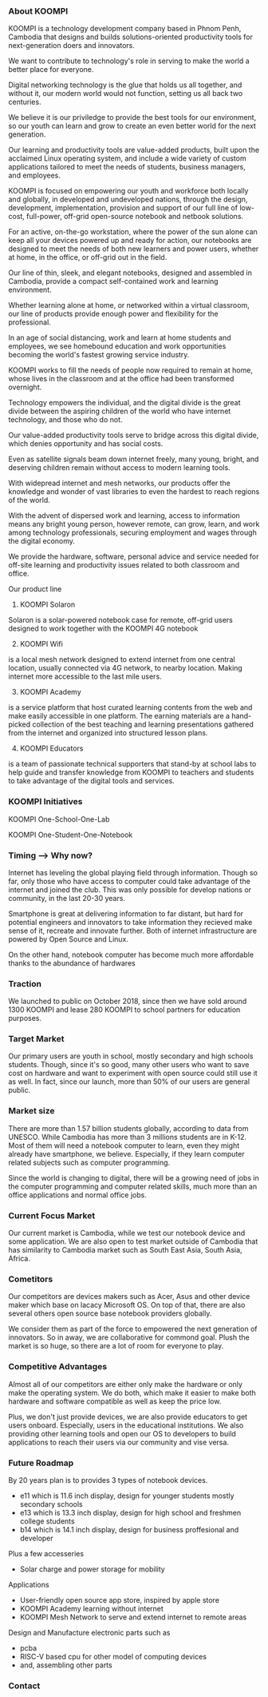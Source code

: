 ### About KOOMPI

KOOMPI is a technology development company based in Phnom Penh, Cambodia that designs and builds solutions-oriented productivity tools for next-generation doers and innovators.

We want to contribute to technology's role in serving to make the world a better place for everyone.

Digital networking technology is the glue that holds us all together, and without it, our modern world would not function, setting us all back two centuries.

We believe it is our priviledge to provide the best tools for our environment, so our youth can learn and grow to create an even better world for the next generation.

Our learning and productivity tools are value-added products, built upon the acclaimed Linux operating system, and include a wide variety of custom applications tailored to meet the needs of students, business managers, and employees.

KOOMPI is focused on empowering our youth and workforce both locally and globally, in developed and undeveloped nations, through the design, development, implementation, provision and support of our full line of low-cost, full-power, off-grid open-source notebook and netbook solutions.

For an active, on-the-go workstation, where the power of the sun alone can keep all your devices powered up and ready for action, our notebooks are designed to meet the needs of both new learners and power users, whether at home, in the office, or off-grid out in the field.

Our line of thin, sleek, and elegant notebooks, designed and assembled in Cambodia, provide a compact self-contained work and learning environment.

Whether learning alone at home, or networked within a virtual classroom, our line of products provide enough power and flexibility for the professional.

In an age of social distancing, work and learn at home students and employees, we see homebound education and work opportunities becoming the world's fastest growing service industry.

KOOMPI works to fill the needs of people now required to remain at home, whose lives in the classroom and at the office had been transformed overnight.

Technology empowers the individual, and the digital divide is the great divide between the aspiring children of the world who have internet technology, and those who do not.

Our value-added productivity tools serve to bridge across this digital divide, which denies opportunity and has social costs.

Even as satellite signals beam down internet freely, many young, bright, and deserving children remain without access to modern learning tools.

With widepread internet and mesh networks, our products offer the knowledge and wonder of vast libraries to even the hardest to reach regions of the world.

With the advent of dispersed work and learning, access to information means any bright young person, however remote, can grow, learn, and work among technology professionals, securing employment and wages through the digital economy.

We provide the hardware, software, personal advice and service needed for off-site learning and productivity issues related to both classroom and office.







Our product line

1. KOOMPI Solaron

Solaron
is a solar-powered notebook case
for remote, off-grid users
designed to work together with the KOOMPI 4G notebook


2. KOOMPI Wifi

is a local mesh network designed to extend internet from one central location, usually connected via 4G network, to nearby location. Making internet more accessible to the last mile users.

3. KOOMPI Academy

is a service platform that host curated learning contents from the web and make easily accessible in one platform. The earning materials are a hand-picked collection of the best teaching and learning presentations gathered from the internet and organized into structured lesson plans.

4. KOOMPI Educators

is a team of passionate technical supporters that stand-by at school labs to help guide and transfer knowledge from KOOMPI to teachers and students to take advantage of the digital tools and services.

### KOOMPI Initiatives

KOOMPI One-School-One-Lab

KOOMPI One-Student-One-Notebook

### Timing --> Why now?
Internet has leveling the global playing field through information. Though so far, only those who have access to computer could take advantage of the internet and joined the club. This was only possible for develop nations or community, in the last 20-30 years.

Smartphone is great at delivering information to far distant, but hard for potential engineers and innovators to take information they recieved make sense of it, recreate and innovate further. Both of internet infrastructure are powered by Open Source and Linux.

On the other hand, notebook computer has become much more affordable thanks to the abundance of hardwares

### Traction
We launched to public on October 2018, since then we have sold around 1300 KOOMPI and lease 280 KOOMPI to school partners for education purposes.

### Target Market
Our primary users are youth in school, mostly secondary and high schools students. Though, since it's so good, many other users who want to save cost on hardware and want to experiment with open source could still use it as well. In fact, since our launch, more than 50% of our users are general public.

### Market size
There are more than 1.57 billion students globally, according to data from UNESCO. While Cambodia has more than 3 millions students are in K-12. Most of them will need a notebook computer to learn, even they might already have smartphone, we believe. Especially, if they learn computer related subjects such as computer programming.

Since the world is changing to digital, there will be a growing need of jobs in the computer programming and computer related skills, much more than an office applications and normal office jobs.

### Current Focus Market
Our current market is Cambodia, while we test our notebook device and some application. We are also open to test market outside of Cambodia that has similarity to Cambodia market such as South East Asia, South Asia, Africa.

### Cometitors
Our competitors are devices makers such as Acer, Asus and other device maker which base on lacacy Microsoft OS. On top of that, there are also several others open source base notebook providers globally.

We consider them as part of the force to empowered the next generation of innovators. So in away, we are collaborative for commond goal. Plush the market is so huge, so there are a lot of room for everyone to play.

### Competitive Advantages
Almost all of our competitors are either only make the hardware or only make the operating system. We do both, which make it easier to make both hardware and software compatible as well as keep the price low.

Plus, we don't just provide devices, we are also provide educators to get users onboard. Especially, users in the educational institutions. We also providing other learning tools and open our OS to developers to build applications to reach their users via our community and vise versa.

### Future Roadmap

By 20 years plan is to provides 3 types of notebook devices.
- e11 which is 11.6 inch display, design for younger students mostly secondary schools
- e13 which is 13.3 inch display, design for high school and freshmen college students
- b14 which is 14.1 inch display, design for business proffesional and developer

Plus a few accesseries
- Solar charge and power storage for mobility

Applications
- User-friendly open source app store, inspired by apple store
- KOOMPI Academy learning without internet
- KOOMPI Mesh Network to serve and extend internet to remote areas

Design and Manufacture electronic parts such as
- pcba
- RISC-V based cpu for other model of computing devices
- and, assembling other parts


### Contact
